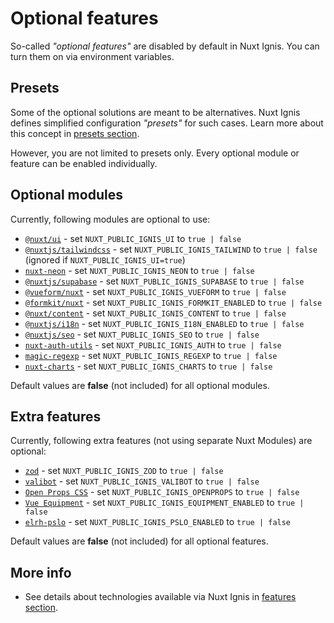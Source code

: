 # Optional features

So-called _"optional features"_ are disabled by default in Nuxt Ignis. You can turn them on via environment variables.

## Presets

Some of the optional solutions are meant to be alternatives. Nuxt Ignis defines simplified configuration _"presets"_ for such cases. Learn more about this concept in [presets section](/2-4-presets).

However, you are not limited to presets only. Every optional module or feature can be enabled individually.

## Optional modules

Currently, following modules are optional to use:

- [`@nuxt/ui`](/3-2-features-ui.html#nuxt-ui) - set `NUXT_PUBLIC_IGNIS_UI` to `true | false`
- [`@nuxtjs/tailwindcss`](/3-2-features-ui.html#tailwindcss) - set `NUXT_PUBLIC_IGNIS_TAILWIND` to `true | false` (ignored if `NUXT_PUBLIC_IGNIS_UI=true`)
- [`nuxt-neon`](/3-3-features-db.html#neon) - set `NUXT_PUBLIC_IGNIS_NEON` to `true | false`
- [`@nuxtjs/supabase`](/3-3-features-db.html#supabase) - set `NUXT_PUBLIC_IGNIS_SUPABASE` to `true | false`
- [`@vueform/nuxt`](/3-4-features-forms.html#vueform) - set `NUXT_PUBLIC_IGNIS_VUEFORM` to `true | false`
- [`@formkit/nuxt`](/3-4-features-forms.html#formkit) - set `NUXT_PUBLIC_IGNIS_FORMKIT_ENABLED` to `true | false`
- [`@nuxt/content`](/3-6-features-content.html#nuxt-content) - set `NUXT_PUBLIC_IGNIS_CONTENT` to `true | false`
- [`@nuxtjs/i18n`](/3-6-features-content.html#i18n) - set `NUXT_PUBLIC_IGNIS_I18N_ENABLED` to `true | false`
- [`@nuxtjs/seo`](/3-7-features-utils.html#nuxt-seo) - set `NUXT_PUBLIC_IGNIS_SEO` to `true | false`
- [`nuxt-auth-utils`](/3-7-features-utils.html#nuxt-auth-utils) - set `NUXT_PUBLIC_IGNIS_AUTH` to `true | false`
- [`magic-regexp`](/3-7-features-utils.html#magic-regexp) - set `NUXT_PUBLIC_IGNIS_REGEXP` to `true | false`
- [`nuxt-charts`](/3-2-features-ui.html#nuxt-charts) - set `NUXT_PUBLIC_IGNIS_CHARTS` to `true | false`

Default values are **false** (not included) for all optional modules.

## Extra features

Currently, following extra features (not using separate Nuxt Modules) are optional:

- [`zod`](/3-5-features-validation.html#zod) - set `NUXT_PUBLIC_IGNIS_ZOD` to `true | false`
- [`valibot`](/3-5-features-validation.html#valibot) - set `NUXT_PUBLIC_IGNIS_VALIBOT` to `true | false`
- [`Open Props CSS`](/3-2-features-ui.html#open-props) - set `NUXT_PUBLIC_IGNIS_OPENPROPS` to `true | false`
- [`Vue Equipment`](/3-7-features-utils.html#vueequipment) - set `NUXT_PUBLIC_IGNIS_EQUIPMENT_ENABLED` to `true | false`
- [`elrh-pslo`](/3-6-features-content.html#pslo) - set `NUXT_PUBLIC_IGNIS_PSLO_ENABLED` to `true | false`

Default values are **false** (not included) for all optional features.

## More info

- See details about technologies available via Nuxt Ignis in [features section](/3-1-features).

